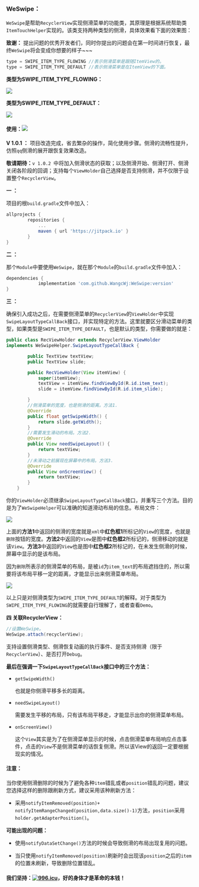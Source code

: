 ### WeSwipe：

`WeSwipe`是帮助`RecyclerView`实现侧滑菜单的功能类，其原理是根据系统帮助类`ItemTouchHelper`实现的。该类支持两种类型的侧滑，具体效果看下面的效果图：

**致谢：** 提出问题的优秀开发者们，同时你提出的问题会在第一时间进行恢复，最终`WeSwipe`将会变成你想要的样子~~~

```java
type = SWIPE_ITEM_TYPE_FLOWING //表示侧滑菜单是跟随ItemView的。
type = SWIPE_ITEM_TYPE_DEFAULT //表示侧滑菜单是在ItemView的下面。   
```

**类型为SWIPE_ITEM_TYPE_FLOWING：**

![](https://raw.githubusercontent.com/WangcWj/image-folder/master/slide.gif)

**类型为SWIPE_ITEM_TYPE_DEFAULT：**

![](https://raw.githubusercontent.com/WangcWj/image-folder/master/videotogif_2018.05.02_19.02.16.gif)

#### 使用：[![](https://jitpack.io/v/WangcWj/WeSwipe.svg)](https://jitpack.io/#WangcWj/WeSwipe)

**V 1.0.1 ：** 项目改造完成，省去繁杂的操作，简化使用步骤。侧滑的流畅性提升，仿照`qq`侧滑的展开跟恢复效果改造。  

**敬请期待：**`v 1.0.2 `中将加入侧滑状态的获取；以及侧滑开始、侧滑打开、侧滑关闭各阶段的回调；支持每个`ViewHolder`自己选择是否支持侧滑，并不仅限于设置整个`RecyclerView`。

**一 ：**

项目的根`build.gradle`文件中加入：

```groovy
allprojects {
		repositories {
			...
			maven { url 'https://jitpack.io' }
		}
}
```

**二 ：**

那个`Module`中要使用`WeSwipe`，就在那个`Module`的`build.gradle`文件中加入：

```groovy
dependencies {
	        implementation 'com.github.WangcWj:WeSwipe:version'
}
```

**三 ：**

确保引入成功之后，在需要侧滑菜单的`RecyclerView`的`ViewHolder`中实现`SwipeLayoutTypeCallBack`接口，并实现特定的方法。这里就要区分滑动菜单的类型，如果类型是`SWIPE_ITEM_TYPE_DEFAULT`，也是默认的类型，你需要做的就是：

```java
public class RecViewHolder extends RecyclerView.ViewHolder 
implements WeSwipeHelper.SwipeLayoutTypeCallBack {

        public TextView textView;
        public TextView slide;

        public RecViewHolder(View itemView) {
            super(itemView);
            textView = itemView.findViewById(R.id.item_text);
            slide = itemView.findViewById(R.id.item_slide);

        }
        //侧滑菜单的宽度，也是侧滑的距离。方法1.
        @Override
        public float getSwipeWidth() {
            return slide.getWidth();
        }
        //需要发生滑动的布局。方法2.
        @Override
        public View needSwipeLayout() {
            return textView;
        }
        //未滑动之前展现在屏幕中的布局。方法3.
        @Override
        public View onScreenView() {
            return textView;
        }
    }
```

你的`ViewHolder`必须继承`SwipeLayoutTypeCallBack`接口，并重写三个方法。目的是为了`WeSwipeHelper`可以准确的知道滑动布局的信息。布局文件：

![](https://raw.githubusercontent.com/WangcWj/image-folder/master/swipe2.png)

上面的**方法1**中返回的侧滑的宽度就是`xml`中**红色框1**所标记的`View`的宽度，也就是`删除`按钮的宽度。**方法2**中返回的`View`是图中**红色框2**所标记的，侧滑移动的就是该`View`。**方法3**中返回的`View`也是图中**红色框2**所标记的，在未发生侧滑的时候，屏幕中显示的是该布局。

因为`删除`所表示的侧滑菜单的布局，是被`id`为`item_text`的布局遮挡住的，所以需要将该布局平移一定的距离，才能显示出来侧滑菜单布局。

![](https://raw.githubusercontent.com/WangcWj/image-folder/master/swipe3.png)

以上只是对侧滑类型为`SWIPE_ITEM_TYPE_DEFAULT`的解释。对于类型为`SWIPE_ITEM_TYPE_FLOWING`的就需要自行理解了，或者查看`Demo`。

**四 关联RecyclerView：**

```java
//设置WeSwipe。
WeSwipe.attach(recyclerView);
```

支持设置侧滑类型、侧滑恢复动画的执行事件、是否支持侧滑（限于`RecyclerView`）、是否打开`Debug`。

**最后在强调一下`SwipeLayoutTypeCallBack`接口中的三个方法：**

* `getSwipeWidth()`

  也就是你侧滑平移多长的距离。

* `needSwipeLayout()`

  需要发生平移的布局，只有该布局平移走，才能显示出你的侧滑菜单布局。

* `onScreenView()`

  这个`View`其实是为了在侧滑菜单显示的时候，点击侧滑菜单布局响应点击事件，点击的`View`不是侧滑菜单的话恢复侧滑。所以该View的返回一定要根据现实的情况。

#### 注意：

当你使用侧滑删除的时候为了避免各种`item`错乱或者`position`错乱的问题，建议您选择这样的删除跟刷新方式，建议采用该种刷新方法：

* 采用`notifyItemRemoved(position)+ notifyItemRangeChanged(position,data.size()-1)`方法，`position`采用`holder.getAdapterPosition()`。

**可能出现的问题：**

* 使用`notifyDataSetChange()`方法的时候会导致侧滑的布局出现复用的问题。

* 当只使用`notifyItemRemoved(position)`刷新时会出现该`position`之后的`item`的位置未刷新，导致删除位置错乱。

#### 我们坚持：[![996.icu](https://img.shields.io/badge/link-996.icu-red.svg)](https://996.icu)，好的身体才是革命的本钱！



